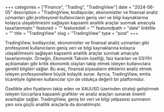 +++
categories = ["Finance", "Trading", "TradingView"]
date = "2024-06-05"
description = "TradingView, kodlayıcılar, ekonomistler ve finansal analiz uzmanları gibi profesyonel kullanıcıların geniş veri ve bilgi kaynaklarına kolayca ulaşabilmesini sağlayan kapsamlı analitik araçlar sunmak amacıyla tasarlanmıştır."
featured = ""
featuredalt = ""
featuredpath = "date"
linktitle = ""
title = "TradingView"
slug = "TradingView"
type = "post"
+++

TradingView, kodlayıcılar, ekonomistler ve finansal analiz uzmanları gibi profesyonel kullanıcıların geniş veri ve bilgi kaynaklarına kolayca ulaşabilmesini sağlayan kapsamlı analitik araçlar sunmak amacıyla tasarlanmıştır. Örneğin, Ekonomik Takvim özelliği, faiz kararları ve GSYİH açıklamaları gibi kritik ekonomik olayları takip etmek isteyen kullanıcılara gerekli bilgileri sağlar. Bu araç, finansal piyasaların etkilerini analiz etmek isteyen profesyonellere büyük kolaylık sunar. Ayrıca, TradingView, emtia ticaretiyle ilgilenen kullanıcılar için de oldukça değerli bir platformdur.

Özellikle altın fiyatlarını takip eden ve XAUUSD üzerinden strateji geliştirmek isteyen tüccarlara kapsamlı grafikler ve analiz araçları sunarak önemli avantajlar sağlar. TradingView, geniş bir veri ve bilgi yelpazesi sunmanın yanı sıra güçlü analitik araçlarla da donatılmıştır.

